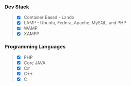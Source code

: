 ### Dev Stack  
> - [x] Container Based - Lando
> - [x] LAMP - Ubuntu, Fedora, Apache, MySQL, and PHP
> - [x] WAMP
> - [x] XAMPP

### Programming Languages  
> - [x] PHP
> - [x] Core JAVA
> - [x] C#
> - [x] C++
> - [x] C






